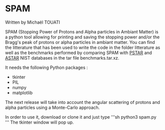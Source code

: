 # SPAM
Written by Michaël TOUATI 

SPAM (Stopping Power of Protons and Alpha particles in Ambiant Matter) is a 
python tool allowing for printing and saving the stopping power and/or the 
Bragg's peak of protons or alpha particles in ambiant matter.
You can find the litterature that has been used to write the code in the 
folder litterature as well as the benchmarks performed by comparing SPAM with [PSTAR](https://physics.nist.gov/PhysRefData/Star/Text/PSTAR.html) and [ASTAR](https://physics.nist.gov/PhysRefData/Star/Text/ASTAR.html) NIST databases  in the tar file benchmarks.tar.xz. 

It needs the following Python packages :
- tkinter
- PIL 
- numpy 
- matplotlib

The next release will take into account the angular scattering of protons and alpha particles using a Monte-Carlo approach. 

In order to use it, download or clone it and just type
'''sh
python3 spam.py
'''
The tkinter window will pop up.

